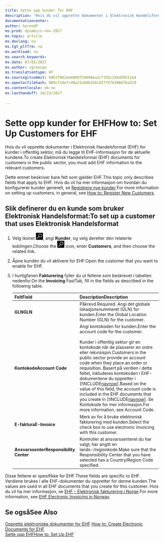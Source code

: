 ```yaml
---
title: Sette opp kunder for EHF
description: "Hvis du vil opprette dokumenter i Elektronisk Handelsformat (EHF) for kunder i offentlig sektor, må du legge til EHF-informasjon for de aktuelle kundene."
documentationcenter: 
author: SorenGP
ms.prod: dynamics-nav-2017
ms.topic: article
ms.devlang: na
ms.tgt_pltfrm: na
ms.workload: na
ms.search.keywords: 
ms.date: 07/01/2017
ms.author: sgroespe
ms.translationtype: HT
ms.sourcegitcommit: b9b1f062ee6009f34698ea2cf33bc25bdd5b11e4
ms.openlocfilehash: 889cf2defc40a21a0db258c857f676396676a319
ms.contentlocale: nb-no
ms.lasthandoff: 10/23/2017

---
```

# <a name="how-to-set-up-customers-for-ehf"></a><span data-ttu-id="886ae-103">Sette opp kunder for EHF</span><span class="sxs-lookup"><span data-stu-id="886ae-103">How to: Set Up Customers for EHF</span></span>
<span data-ttu-id="886ae-104">Hvis du vil opprette dokumenter i Elektronisk Handelsformat (EHF) for kunder i offentlig sektor, må du legge til EHF-informasjon for de aktuelle kundene.</span><span class="sxs-lookup"><span data-stu-id="886ae-104">To create Elektronisk Handelsformat (EHF) documents for customers in the public sector, you must add EHF information to the relevant customers.</span></span>  

<span data-ttu-id="886ae-105">Dette emnet beskriver bare felt som gjelder EHF.</span><span class="sxs-lookup"><span data-stu-id="886ae-105">This topic only describes fields that apply to EHF.</span></span> <span data-ttu-id="886ae-106">Hvis du vil ha mer informasjon om hvordan du konfigurerer kunder generelt, se [Registrere nye kunder](how-to-register-new-customers.md).</span><span class="sxs-lookup"><span data-stu-id="886ae-106">For more information on setting up customers, in general, see [How to: Register New Customers](how-to-register-new-customers.md).</span></span>  

## <a name="to-set-up-a-customer-that-uses-elektronisk-handelsformat"></a><span data-ttu-id="886ae-107">Slik definerer du en kunde som bruker Elektronisk Handelsformat:</span><span class="sxs-lookup"><span data-stu-id="886ae-107">To set up a customer that uses Elektronisk Handelsformat</span></span>  

1.  <span data-ttu-id="886ae-108">Velg ikonet ![Søk etter side eller rapport](../../media/ui-search/search_small.png "Søk etter side eller rapport"), angi **Kunder**, og velg deretter den relaterte koblingen.</span><span class="sxs-lookup"><span data-stu-id="886ae-108">Choose the ![Search for Page or Report](../../media/ui-search/search_small.png "Search for Page or Report icon") icon, enter **Customers**, and then choose the related link.</span></span>  
2.  <span data-ttu-id="886ae-109">Åpne kunden du vil aktivere for EHF.</span><span class="sxs-lookup"><span data-stu-id="886ae-109">Open the customer that you want to enable for EHF.</span></span>  
3.  <span data-ttu-id="886ae-110">I hurtigfanen **Fakturering** fyller du ut feltene som beskrevet i tabellen nedenfor.</span><span class="sxs-lookup"><span data-stu-id="886ae-110">On the **Invoicing** FastTab, fill in the fields as described in the following table.</span></span>  

    |<span data-ttu-id="886ae-111">Felt</span><span class="sxs-lookup"><span data-stu-id="886ae-111">Field</span></span>|<span data-ttu-id="886ae-112">Description</span><span class="sxs-lookup"><span data-stu-id="886ae-112">Description</span></span>|  
    |---------------------------------|---------------------------------------|  
    |<span data-ttu-id="886ae-113">**GLN**</span><span class="sxs-lookup"><span data-stu-id="886ae-113">**GLN**</span></span>|<span data-ttu-id="886ae-114">Påkrevd.</span><span class="sxs-lookup"><span data-stu-id="886ae-114">Required.</span></span> <span data-ttu-id="886ae-115">Angi det globale lokasjonsnummeret (GLN) for kunden.</span><span class="sxs-lookup"><span data-stu-id="886ae-115">Enter the Global Location Number (GLN) for the customer.</span></span>|  
    |<span data-ttu-id="886ae-116">**Kontokode**</span><span class="sxs-lookup"><span data-stu-id="886ae-116">**Account Code**</span></span>|<span data-ttu-id="886ae-117">Angi kontokoden for kunden.</span><span class="sxs-lookup"><span data-stu-id="886ae-117">Enter the account code for the customer.</span></span><br /><br /> <span data-ttu-id="886ae-118">Kunder i offentlig sektor gir en kontokode når de plasserer en ordre eller rekvisisjon.</span><span class="sxs-lookup"><span data-stu-id="886ae-118">Customers in the public sector provide an account code when they place an order or requisition.</span></span> <span data-ttu-id="886ae-119">Basert på verdien i dette feltet, inkluderes kontokoden i EHF-dokumentene du oppretter i [!INCLUDE[navnow](../../includes/navnow_md.md)].</span><span class="sxs-lookup"><span data-stu-id="886ae-119">Based on the value of this field, the account code is included in the EHF documents that you create in [!INCLUDE[navnow](../../includes/navnow_md.md)].</span></span> <span data-ttu-id="886ae-120">Se Kontokode for mer informasjon.</span><span class="sxs-lookup"><span data-stu-id="886ae-120">For more information, see Account Code.</span></span>|  
    |<span data-ttu-id="886ae-121">**E-faktura**</span><span class="sxs-lookup"><span data-stu-id="886ae-121">**E-Invoice**</span></span>|<span data-ttu-id="886ae-122">Merk av for å bruke elektronisk fakturering med kunden.</span><span class="sxs-lookup"><span data-stu-id="886ae-122">Select the check box to use electronic invoicing with this customer.</span></span>|  
    |<span data-ttu-id="886ae-123">**Ansvarssenter**</span><span class="sxs-lookup"><span data-stu-id="886ae-123">**Responsibility Center**</span></span>|<span data-ttu-id="886ae-124">Kontroller at ansvarssenteret du har valgt, har angitt en lands-/regionkode.</span><span class="sxs-lookup"><span data-stu-id="886ae-124">Make sure that the Responsibility Center that you have selected has a Country/Region Code specified.</span></span>|  

<span data-ttu-id="886ae-125">Disse feltene er spesifikke for EHF.</span><span class="sxs-lookup"><span data-stu-id="886ae-125">These fields are specific to EHF.</span></span> <span data-ttu-id="886ae-126">Verdiene brukes i alle EHF-dokumenter du oppretter for denne kunden.</span><span class="sxs-lookup"><span data-stu-id="886ae-126">The values are used in all EHF documents that you create for this customer.</span></span> <span data-ttu-id="886ae-127">Hvis du vil ha mer informasjon, se [EHF – Elektronisk fakturering i Norge](ehf-electronic-invoicing-in-norway.md).</span><span class="sxs-lookup"><span data-stu-id="886ae-127">For more information, see [EHF Electronic Invoicing in Norway](ehf-electronic-invoicing-in-norway.md).</span></span>  

## <a name="see-also"></a><span data-ttu-id="886ae-128">Se også</span><span class="sxs-lookup"><span data-stu-id="886ae-128">See Also</span></span>  
 <span data-ttu-id="886ae-129">[Opprette elektroniske dokumenter for EHF](how-to-create-electronic-documents-for-ehf.md) </span><span class="sxs-lookup"><span data-stu-id="886ae-129">[How to: Create Electronic Documents for EHF](how-to-create-electronic-documents-for-ehf.md) </span></span>  
 [<span data-ttu-id="886ae-130">Sette opp EHF</span><span class="sxs-lookup"><span data-stu-id="886ae-130">How to: Set Up EHF</span></span>](how-to-set-up-ehf.md)

